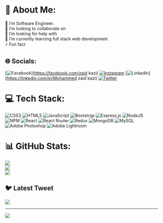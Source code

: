 # 💫 About Me:
🔭 I’m Software Engineer.<br>👯 I’m looking to collaborate on<br>🤝 I’m looking for help with<br>🌱 I’m currently learning full stack web development <br>⚡ Fun fact


## 🌐 Socials:
[![Facebook](https://img.shields.io/badge/Facebook-%231877F2.svg?logo=Facebook&logoColor=white)](https://facebook.com/zaid kazi) [![Instagram](https://img.shields.io/badge/Instagram-%23E4405F.svg?logo=Instagram&logoColor=white)](https://instagram.com/zaidkazi.in) [![LinkedIn](https://img.shields.io/badge/LinkedIn-%230077B5.svg?logo=linkedin&logoColor=white)](https://linkedin.com/in/Mohammed zaid kazi) [![Twitter](https://img.shields.io/badge/Twitter-%231DA1F2.svg?logo=Twitter&logoColor=white)](https://twitter.com/kazizaid7) 

# 💻 Tech Stack:
![CSS3](https://img.shields.io/badge/css3-%231572B6.svg?style=for-the-badge&logo=css3&logoColor=white) ![HTML5](https://img.shields.io/badge/html5-%23E34F26.svg?style=for-the-badge&logo=html5&logoColor=white) ![JavaScript](https://img.shields.io/badge/javascript-%23323330.svg?style=for-the-badge&logo=javascript&logoColor=%23F7DF1E) ![Bootstrap](https://img.shields.io/badge/bootstrap-%23563D7C.svg?style=for-the-badge&logo=bootstrap&logoColor=white) ![Express.js](https://img.shields.io/badge/express.js-%23404d59.svg?style=for-the-badge&logo=express&logoColor=%2361DAFB) ![NodeJS](https://img.shields.io/badge/node.js-6DA55F?style=for-the-badge&logo=node.js&logoColor=white) ![NPM](https://img.shields.io/badge/NPM-%23000000.svg?style=for-the-badge&logo=npm&logoColor=white) ![React](https://img.shields.io/badge/react-%2320232a.svg?style=for-the-badge&logo=react&logoColor=%2361DAFB) ![React Router](https://img.shields.io/badge/React_Router-CA4245?style=for-the-badge&logo=react-router&logoColor=white) ![Redux](https://img.shields.io/badge/redux-%23593d88.svg?style=for-the-badge&logo=redux&logoColor=white) ![MongoDB](https://img.shields.io/badge/MongoDB-%234ea94b.svg?style=for-the-badge&logo=mongodb&logoColor=white) ![MySQL](https://img.shields.io/badge/mysql-%2300f.svg?style=for-the-badge&logo=mysql&logoColor=white) ![Adobe Photoshop](https://img.shields.io/badge/adobephotoshop-%2331A8FF.svg?style=for-the-badge&logo=adobephotoshop&logoColor=white) ![Adobe Lightroom](https://img.shields.io/badge/Adobe%20Lightroom-31A8FF.svg?style=for-the-badge&logo=Adobe%20Lightroom&logoColor=white)
# 📊 GitHub Stats:
![](https://github-readme-stats.vercel.app/api?username=zaidkazi3008&theme=dark&hide_border=false&include_all_commits=false&count_private=false)<br/>
![](https://github-readme-streak-stats.herokuapp.com/?user=zaidkazi3008&theme=dark&hide_border=false)<br/>
![](https://github-readme-stats.vercel.app/api/top-langs/?username=zaidkazi3008&theme=dark&hide_border=false&include_all_commits=false&count_private=false&layout=compact)

## 🐦 Latest Tweet
[![](https://gtce.itsvg.in/api?username=zaid.kazi)](https://github.com/VishwaGauravIn/github-twitter-card-embed)

---
[![](https://visitcount.itsvg.in/api?id=zaidkazi3008&icon=0&color=0)](https://visitcount.itsvg.in)

<!-- Proudly created with GPRM ( https://gprm.itsvg.in ) -->
